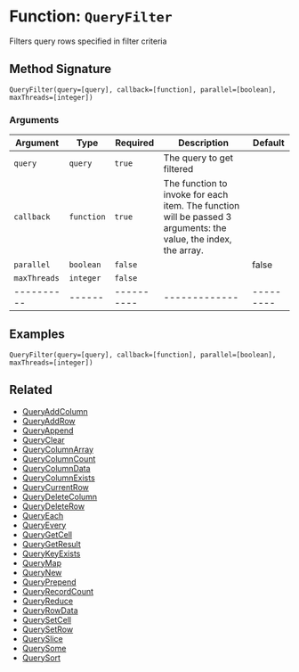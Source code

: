 [comment]: # (Note: This documentation is generated dynamically in the build process.  To modify the contents, change the javadoc on the _invoke method of the BIF class)

# Function: `QueryFilter`

Filters query rows specified in filter criteria

## Method Signature
```
QueryFilter(query=[query], callback=[function], parallel=[boolean], maxThreads=[integer])
```
### Arguments

| Argument | Type | Required | Description | Default |
|----------|------|----------|-------------|---------|
| `query` | `query` | `true` | The query to get filtered | |
| `callback` | `function` | `true` | The function to invoke for each item. The function will be passed 3 arguments: the value, the index, the array. | |
| `parallel` | `boolean` | `false` |  | false|
| `maxThreads` | `integer` | `false` |  | |
|----------|------|----------|-------------|---------|



## Examples

```
QueryFilter(query=[query], callback=[function], parallel=[boolean], maxThreads=[integer])
```

## Related
  * [QueryAddColumn](QueryAddColumn.md)
  * [QueryAddRow](QueryAddRow.md)
  * [QueryAppend](QueryAppend.md)
  * [QueryClear](QueryClear.md)
  * [QueryColumnArray](QueryColumnArray.md)
  * [QueryColumnCount](QueryColumnCount.md)
  * [QueryColumnData](QueryColumnData.md)
  * [QueryColumnExists](QueryColumnExists.md)
  * [QueryCurrentRow](QueryCurrentRow.md)
  * [QueryDeleteColumn](QueryDeleteColumn.md)
  * [QueryDeleteRow](QueryDeleteRow.md)
  * [QueryEach](QueryEach.md)
  * [QueryEvery](QueryEvery.md)
  * [QueryGetCell](QueryGetCell.md)
  * [QueryGetResult](QueryGetResult.md)
  * [QueryKeyExists](QueryKeyExists.md)
  * [QueryMap](QueryMap.md)
  * [QueryNew](QueryNew.md)
  * [QueryPrepend](QueryPrepend.md)
  * [QueryRecordCount](QueryRecordCount.md)
  * [QueryReduce](QueryReduce.md)
  * [QueryRowData](QueryRowData.md)
  * [QuerySetCell](QuerySetCell.md)
  * [QuerySetRow](QuerySetRow.md)
  * [QuerySlice](QuerySlice.md)
  * [QuerySome](QuerySome.md)
  * [QuerySort](QuerySort.md)
